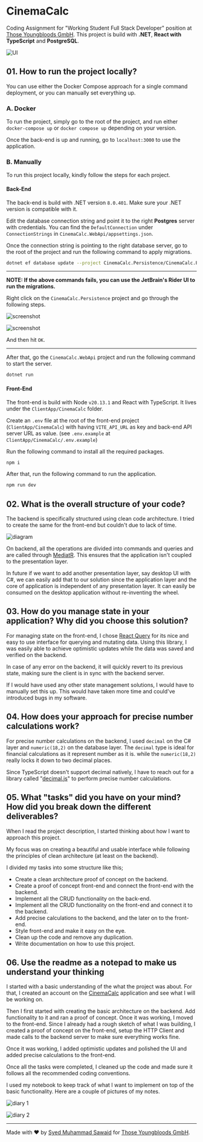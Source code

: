 # CinemaCalc

Coding Assignment for "Working Student Full Stack Developer" position at [Those Youngbloods GmbH](https://thoseyoungbloods.com). This project is build with **.NET**, **React with TypeScript** and **PostgreSQL**.

![UI](/docs/ui.png)

## 01. How to run the project locally?

You can use either the Docker Compose approach for a single command deployment, or you can manually set everything up.

### A. Docker

To run the project, simply go to the root of the project, and run either `docker-compose up` or `docker compose up` depending on your version.

Once the back-end is up and running, go to `localhost:3000` to use the application.

### B. Manually

To run this project locally, kindly follow the steps for each project.

#### Back-End

The back-end is build with .NET version `8.0.401`. Make sure your .NET version is compatible with it.

Edit the database connection string and point it to the right **Postgres** server with credentials. You can find the `DefaultConnection` under `ConnectionStrings` in `CinemaCalc.WebApi/appsettings.json`.

Once the connection string is pointing to the right database server, go to the root of the project and run the following command to apply migrations.

```bash
dotnet ef database update --project CinemaCalc.Persistence/CinemaCalc.Persistence.csproj --startup-project CinemaCalc.WebApi/CinemaCalc.WebApi.csproj --context CinemaCalc.Persistence.Data.ApplicationDbContext --configuration Debug 20240928031710_AddedPrecision
```

---
**NOTE: If the above commands fails, you can use the JetBrain's Rider UI to run the migrations.**

Right click on the `CinemaCalc.Persistence` project and go through the following steps.

![screenshot](docs/context-menu.png)

![screenshot](docs/configuration.png)

And then hit `OK`.

---

After that, go the `CinemaCalc.WebApi` project and run the following command to start the server.

```bash
dotnet run
```

#### Front-End

The front-end is build with Node `v20.13.1` and React with TypeScript. It lives under the `ClientApp/CinemaCalc` folder.

Create an `.env` file at the root of the front-end project (`ClientApp/CinemaCalc`) with having `VITE_API_URL` as key and back-end API server URL as value. (see `.env.example` at `ClientApp/CinemaCalc/.env.example`)

Run the following command to install all the required packages.

```bash
npm i
```

After that, run the following command to run the application.

```bash
npm run dev
```

## 02. What is the overall structure of your code?

The backend is specifically structured using clean code architecture. I tried to create the same for the front-end but couldn't due to lack of time.

![diagram](docs/clean-architecture.png)

On backend, all the operations are divided into commands and queries and are called through [MediatR](https://github.com/jbogard/MediatR). This ensures that the application isn't coupled to the presentation layer.

In future if we want to add another presentation layer, say desktop UI with C#, we can easily add that to our solution since the application layer and the core of application is independent of any presentation layer. It can easily be consumed on the desktop application without re-inventing the wheel.

## 03. How do you manage state in your application? Why did you choose this solution?

For managing state on the front-end, I chose [React Query](https://tanstack.com/query/latest/docs/framework/react/overview) for its nice and easy to use interface for querying and mutating data. Using this library, I was easily able to achieve optimistic updates while the data was saved and verified on the backend.

In case of any error on the backend, it will quickly revert to its previous state, making sure the client is in sync with the backend server.

If I would have used any other state management solutions, I would have to manually set this up. This would have taken more time and could've introduced bugs in my software.

## 04. How does your approach for precise number calculations work?

For precise number calculations on the backend, I used `decimal` on the C# layer and `numeric(18,2)` on the database layer. The `decimal` type is ideal for financial calculations as it represent number as it is. while the `numeric(18,2)` really locks it down to two decimal places.

Since TypeScript doesn't support decimal natively, I have to reach out for a library called "[decimal.js](https://github.com/MikeMcl/decimal.js)" to perform precise number calculations.

## 05. What "tasks" did you have on your mind? How did you break down the different deliverables?

When I read the project description, I started thinking about how I want to approach this project.

My focus was on creating a beautiful and usable interface while following the principles of clean architecture (at least on the backend).

I divided my tasks into some structure like this;

- Create a clean architecture proof of concept on the backend.
- Create a proof of concept front-end and connect the front-end with the backend.
- Implement all the CRUD functionality on the back-end.
- Implement all the CRUD functionality on the front-end and connect it to the backend.
- Add precise calculations to the backend, and the later on to the front-end.
- Style front-end and make it easy on the eye.
- Clean up the code and remove any duplication.
- Write documentation on how to use this project.

## 06. Use the readme as a notepad to make us understand your thinking

I started with a basic understanding of the what the project was about. For that, I created an account on the [CinemaCalc](http://cinemacalc.com) application and see what I will be working on.

Then I first started with creating the basic architecture on the backend. Add functionality to it and ran a proof of concept. Once it was working, I moved to the front-end. Since I already had a rough sketch of what I was building, I created a proof of concept on the front-end, setup the HTTP Client and made calls to the backend server to make sure everything works fine.

Once it was working, I added optimistic updates and polished the UI and added precise calculations to the front-end.

Once all the tasks were completed, I cleaned up the code and made sure it follows all the recommended coding conventions.

I used my notebook to keep track of what I want to implement on top of the basic functionality. Here are a couple of pictures of my notes.

![diary 1](/docs/first.png)

![diary 2](/docs/second.png)

---

Made with ❤️ by [Syed Muhammad Sawaid](https://syedmsawaid.com) for [Those Youngbloods GmbH](https://thoseyoungbloods.com).
